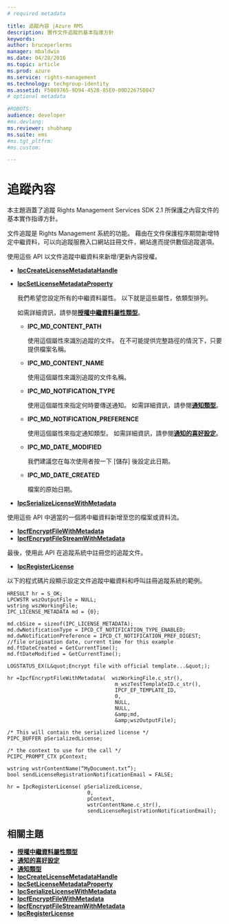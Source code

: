 ```yaml
---
# required metadata

title: 追蹤內容 |Azure RMS
description: 實作文件追蹤的基本指導方針
keywords:
author: bruceperlerms
manager: mbaldwin
ms.date: 04/28/2016
ms.topic: article
ms.prod: azure
ms.service: rights-management
ms.technology: techgroup-identity
ms.assetid: F5089765-9D94-452B-85E0-00D22675D847
# optional metadata

#ROBOTS:
audience: developer
#ms.devlang:
ms.reviewer: shubhamp
ms.suite: ems
#ms.tgt_pltfrm:
#ms.custom:

---
```


# 追蹤內容

本主題涵蓋了追蹤 Rights Management Services SDK 2.1 所保護之內容文件的基本實作指導方針。

文件追蹤是 Rights Management 系統的功能。 藉由在文件保護程序期間新增特定中繼資料，可以向追蹤服務入口網站註冊文件，網站進而提供數個追蹤選項。

使用這些 API 以文件追蹤中繼資料來新增/更新內容授權。

-   [**IpcCreateLicenseMetadataHandle**](/rights-management/sdk/2.1/api/win/functions#msipc_ipccreatelicensemetadatahandle)
-   [**IpcSetLicenseMetadataProperty**](/rights-management/sdk/2.1/api/win/functions#msipc_ipcsetlicensemetadataproperty)

    我們希望您設定所有的中繼資料屬性。 以下就是這些屬性，依類型排列。

    如需詳細資訊，請參閱[**授權中繼資料屬性類型**](/rights-management/sdk/2.1/api/win/license%20metadata%20property%20types#msipc_license_metadata_property_types)。

    -   **IPC\_MD\_CONTENT\_PATH**

        使用這個屬性來識別追蹤的文件。 在不可能提供完整路徑的情況下，只要提供檔案名稱。

    -   **IPC\_MD\_CONTENT\_NAME**

        使用這個屬性來識別追蹤的文件名稱。

    -   **IPC\_MD\_NOTIFICATION\_TYPE**

        使用這個屬性來指定何時要傳送通知。 如需詳細資訊，請參閱[**通知類型**](/rights-management/sdk/2.1/api/win/notification%20type#msipc_notification_type)。

    -   **IPC\_MD\_NOTIFICATION\_PREFERENCE**

        使用這個屬性來指定通知類型。 如需詳細資訊，請參閱[**通知的喜好設定**](/rights-management/sdk/2.1/api/win/constants#msipc_notification_preference)。

    -   **IPC\_MD\_DATE\_MODIFIED**

        我們建議您在每次使用者按一下 [儲存] 後設定此日期。

    -   **IPC\_MD\_DATE\_CREATED**

        檔案的原始日期。

-   [**IpcSerializeLicenseWithMetadata**](/rights-management/sdk/2.1/api/win/functions#msipc_ipcserializelicensemetadata)

使用這些 API 中適當的一個將中繼資料新增至您的檔案或資料流。

-   [**IpcfEncryptFileWithMetadata**](/rights-management/sdk/2.1/api/win/functions#msipc_ipcfencryptfilewithmetadata)
-   [**IpcfEncryptFileStreamWithMetadata**](/rights-management/sdk/2.1/api/win/functions#msipc_ipcfencryptfilestreamwithmetadata)

最後，使用此 API 在追蹤系統中註冊您的追蹤文件。

-   [**IpcRegisterLicense**](/rights-management/sdk/2.1/api/win/functions#msipc_ipcregisterlicense)

以下的程式碼片段顯示設定文件追蹤中繼資料和呼叫註冊追蹤系統的範例。



    HRESULT hr = S_OK;
    LPCWSTR wszOutputFile = NULL;
    wstring wszWorkingFile;
    IPC_LICENSE_METADATA md = {0};

    md.cbSize = sizeof(IPC_LICENSE_METADATA);
    md.dwNotificationType = IPCD_CT_NOTIFICATION_TYPE_ENABLED;
    md.dwNotificationPreference = IPCD_CT_NOTIFICATION_PREF_DIGEST;
    //file origination date, current time for this example
    md.ftDateCreated = GetCurrentTime();
    md.ftDateModified = GetCurrentTime();

    LOGSTATUS_EX(L&quot;Encrypt file with official template...&quot;);

    hr =IpcfEncryptFileWithMetadata(  wszWorkingFile.c_str(),
                                       m_wszTestTemplateID.c_str(),
                                       IPCF_EF_TEMPLATE_ID,
                                       0,
                                       NULL,
                                       NULL,
                                       &amp;md,
                                       &amp;wszOutputFile);

    /* This will contain the serialized license */
    PIPC_BUFFER pSerializedLicense;

    /* the context to use for the call */
    PCIPC_PROMPT_CTX pContext;

    wstring wstrContentName(“MyDocument.txt”);
    bool sendLicenseRegistrationNotificationEmail = FALSE;

    hr = IpcRegisterLicense( pSerializedLicense,
                              0,
                              pContext,
                              wstrContentName.c_str(),
                              sendLicenseRegistrationNotificationEmail);


## 相關主題


* [**授權中繼資料屬性類型**](/rights-management/sdk/2.1/api/win/license%20metadata%20property%20types#msipc_license_metadata_property_types)
* [**通知的喜好設定**](/rights-management/sdk/2.1/api/win/constants#msipc_notification_preference)
* [**通知類型**](/rights-management/sdk/2.1/api/win/notification%20type#msipc_notification_type)
* [**IpcCreateLicenseMetadataHandle**](/rights-management/sdk/2.1/api/win/functions#msipc_ipccreatelicensemetadatahandle)
* [**IpcSetLicenseMetadataProperty**](/rights-management/sdk/2.1/api/win/functions#msipc_ipcsetlicensemetadataproperty)
* [**IpcSerializeLicenseWithMetadata**](/rights-management/sdk/2.1/api/win/functions#msipc_ipcserializelicensemetadata)
* [**IpcfEncryptFileWithMetadata**](/rights-management/sdk/2.1/api/win/functions#msipc_ipcfencryptfilewithmetadata)
* [**IpcfEncryptFileStreamWithMetadata**](/rights-management/sdk/2.1/api/win/functions#msipc_ipcfencryptfilestreamwithmetadata)
* [**IpcRegisterLicense**](/rights-management/sdk/2.1/api/win/functions#msipc_ipcregisterlicense)
 

 


<!--HONumber=May16_HO2-->


